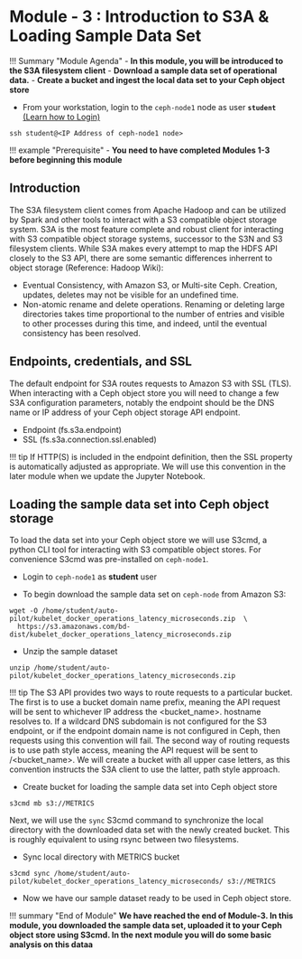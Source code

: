 # Module - 3 : Introduction to S3A & Loading Sample Data Set

!!! Summary "Module Agenda"
    - **In this module, you will be introduced to the S3A filesystem client**
    - **Download a sample data set of operational data.**
    - **Create a bucket and ingest the local data set to your Ceph object store**

- From your workstation, login to the ``ceph-node1`` node as user **``student``** [(Learn how to Login)](https://ksingh7.github.io/data-show/#accessing-the-lab)

```
ssh student@<IP Address of ceph-node1 node>
```

!!! example "Prerequisite"
    - **You need to have completed Modules 1-3 before beginning this module**

## Introduction

The S3A filesystem client comes from Apache Hadoop and can be utilized by Spark and other tools to interact with a S3 compatible object storage system. S3A is the most feature complete and robust client for interacting with S3 compatible object storage systems, successor to the S3N and S3 filesystem clients. While S3A makes every attempt to map the HDFS API closely to the S3 API, there are some semantic differences inherrent to object storage (Reference: Hadoop Wiki):

* Eventual Consistency, with Amazon S3, or Multi-site Ceph. Creation, updates, deletes may not be visible for an undefined time.
* Non-atomic rename and delete operations. Renaming or deleting large directories takes time proportional to the number of entries and visible to other processes during this time, and indeed, until the eventual consistency has been resolved.

## Endpoints, credentials, and SSL

The default endpoint for S3A routes requests to Amazon S3 with SSL (TLS). When interacting with a Ceph object store you will need to change a few S3A configuration parameters, notably the endpoint should be the DNS name or IP address of your Ceph object storage API endpoint.

- Endpoint (fs.s3a.endpoint)
- SSL (fs.s3a.connection.ssl.enabled)

!!! tip
     If HTTP(S) is included in the endpoint definition, then the SSL property is automatically adjusted as appropriate. We will use this convention in the later module when we update the Jupyter Notebook.

## Loading the sample data set into Ceph object storage

To load the data set into your Ceph object store we will use S3cmd, a python CLI tool for interacting with S3 compatible object stores. For convenience S3cmd was pre-installed on ``ceph-node1``.

- Login to ``ceph-node1`` as **student** user

- To begin download the sample data set on ``ceph-node`` from Amazon S3:

```
wget -O /home/student/auto-pilot/kubelet_docker_operations_latency_microseconds.zip  \
  https://s3.amazonaws.com/bd-dist/kubelet_docker_operations_latency_microseconds.zip
```

- Unzip the sample dataset

```
unzip /home/student/auto-pilot/kubelet_docker_operations_latency_microseconds.zip
```

!!! tip
     The S3 API provides two ways to route requests to a particular bucket. The first is to use a bucket domain name prefix, meaning the API request will be sent to whichever IP address the <bucket_name>.<endpoint> hostname resolves to. If a wildcard DNS subdomain is not configured for the S3 endpoint, or if the endpoint domain name is not configured in Ceph, then requests using this convention will fail. The second way of routing requests is to use path style access, meaning the API request will be sent to <endpoint>/<bucket_name>. We will create a bucket with all upper case letters, as this convention instructs the S3A client to use the latter, path style approach.

- Create bucket for loading the sample data set into Ceph object store

```
s3cmd mb s3://METRICS
```

Next, we will use the ``sync`` S3cmd command to synchronize the local directory with the downloaded data set with the newly created bucket. This is roughly equivalent to using rsync between two filesystems.

- Sync local directory with METRICS bucket

```
s3cmd sync /home/student/auto-pilot/kubelet_docker_operations_latency_microseconds/ s3://METRICS
```

- Now we have our sample dataset ready to be used in Ceph object store.

!!! summary "End of Module"
    **We have reached the end of Module-3. In this module, you downloaded the sample data set, uploaded it to your Ceph object store using S3cmd. In the next module you will do some basic analysis on this dataa**